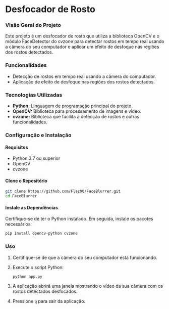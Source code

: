 # Desfocador de Rosto

### Visão Geral do Projeto

Este projeto é um desfocador de rosto que utiliza a biblioteca OpenCV e o módulo FaceDetector do cvzone para detectar rostos em tempo real usando a câmera do seu computador e aplicar um efeito de desfoque nas regiões dos rostos detectados.

### Funcionalidades

- Detecção de rostos em tempo real usando a câmera do computador.
- Aplicação de efeito de desfoque nas regiões dos rostos detectados.

### Tecnologias Utilizadas

- **Python:** Linguagem de programação principal do projeto.
- **OpenCV:** Biblioteca para processamento de imagens e vídeo.
- **cvzone:** Biblioteca que facilita a detecção de rostos e outras funcionalidades.

### Configuração e Instalação

#### Requisitos

- Python 3.7 ou superior
- OpenCV
- cvzone

#### Clone o Repositório

```bash
git clone https://github.com/FlazO0/FaceBlurrer.git
cd FaceBlurrer
```

#### Instale as Dependências

Certifique-se de ter o Python instalado. Em seguida, instale os pacotes necessários:

```bash
pip install opencv-python cvzone
```

### Uso

1. Certifique-se de que a câmera do seu computador está funcionando.
2. Execute o script Python:

    ```bash
    python app.py
    ```

3. A aplicação abrirá uma janela mostrando o vídeo da sua câmera com os rostos detectados desfocados.
4. Pressione `q` para sair da aplicação.

